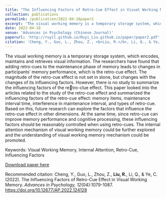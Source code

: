 ```yaml
---
title: "The Influencing Factors of Retro-Cue Effect in Visual Working Memory"
collection: publications
permalink: /publication/2022-04-18paper2
excerpt: 'The visual working memory is a temporary storage system, which encodes, maintains and retrieves visual information. The researchers have found that adding retro-cues to the maintenance phase of memory leads to changes in participants’ memory performance, which is the retro-cue effect. The magnitude of the retro-cue effect is not set in stone, but changes with the changes of its influencing factors. However, there is no study to summarize the influencing factors of the retro-clue effect. This paper looked into the articles related to the study of the retro-cue effect and summarized the influencing factors of the retro-cue effect: memory items, maintenance interval time, interference in maintenance interval, and types of retro-cue. Based on this, future research can explore the factors that influence the retro-cue effect in other dimensions. At the same time, since retro-cue can improve memory performance and cognitive processing, these influencing factors should be reasonably controlled when using retro-cues. The internal attention mechanism of visual working memory could be further explored and the understanding of visual working memory mechanism could be promoted.'
date: 2022-04-18
venue: 'Advances in Psychology (Chinese Journal)'
paperurl: 'http://ruyil.github.io/Ruyi_Liu.github.io/paper/paper2.pdf'
citation: 'Cheng, Y., Guo, L., Zhou, Z., <b>Liu, R.</b>, Li, Q., & Ye, C. (2022). The Influencing Factors of Retro-Cue Effect in Visual Working Memory. <i>Advances in Psychology, 12</i>(04):1079-1087. https://doi.org/10.12677/AP.2022.124128'
---
```

The visual working memory is a temporary storage system, which encodes, maintains and retrieves visual information. The researchers have found that adding retro-cues to the maintenance phase of memory leads to changes in participants’ memory performance, which is the retro-cue effect. The magnitude of the retro-cue effect is not set in stone, but changes with the changes of its influencing factors. However, there is no study to summarize the influencing factors of the retro-clue effect. This paper looked into the articles related to the study of the retro-cue effect and summarized the influencing factors of the retro-cue effect: memory items, maintenance interval time, interference in maintenance interval, and types of retro-cue. Based on this, future research can explore the factors that influence the retro-cue effect in other dimensions. At the same time, since retro-cue can improve memory performance and cognitive processing, these influencing factors should be reasonably controlled when using retro-cues. The internal attention mechanism of visual working memory could be further explored and the understanding of visual working memory mechanism could be promoted.

Keywords: Visual Working Memory, Internal Attention, Retro-Cue, Influencing Factors

[Download paper here](http://ruyil.github.io/Ruyi_Liu.github.io/files/paper2.pdf)

Recommended citation: Cheng, Y., Guo, L., Zhou, Z., <b>Liu, R.</b>, Li, Q., & Ye, C. (2022). The Influencing Factors of Retro-Cue Effect in Visual Working Memory. <i>Advances in Psychology, 12</i>(04):1079-1087. https://doi.org/10.12677/AP.2022.124128
